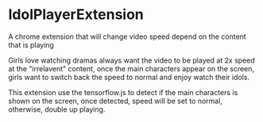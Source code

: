 # IdolPlayerExtension
A chrome extension that will change video speed depend on the content that is playing

Girls love watching dramas always want the video to be played at 2x speed at the "irrelavent" content, once the main characters appear on the screen, girls want to switch back the speed to normal and enjoy watch their idols.

This extension use the tensorflow.js to detect if the main characters is shown on the screen, once detected, speed will be set to normal, otherwise, double up playing.
